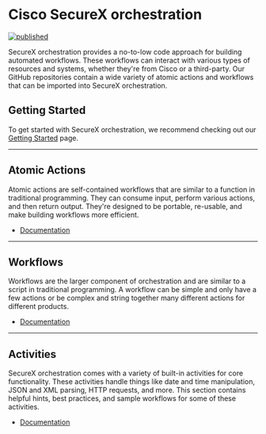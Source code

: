 # Cisco SecureX orchestration
[![published](https://static.production.devnetcloud.com/codeexchange/assets/images/devnet-published.svg)](https://developer.cisco.com/codeexchange/github/repo/CiscoSecurity/sxo-05-security-workflows)

SecureX orchestration provides a no-to-low code approach for building automated workflows. These workflows can interact with various types of resources and systems, whether they're from Cisco or a third-party. Our GitHub repositories contain a wide variety of atomic actions and workflows that can be imported into SecureX orchestration.

## Getting Started
To get started with SecureX orchestration, we recommend checking out our [Getting Started](https://ciscosecurity.github.io/sxo-05-security-workflows/getting-started) page.

---

## Atomic Actions
Atomic actions are self-contained workflows that are similar to a function in traditional programming. They can consume input, perform various actions, and then return output. They're designed to be portable, re-usable, and make building workflows more efficient.

* [Documentation](https://ciscosecurity.github.io/sxo-05-security-workflows/atomics/)

---

## Workflows
Workflows are the larger component of orchestration and are similar to a script in traditional programming. A workflow can be simple and only have a few actions or be complex and string together many different actions for different products.

* [Documentation](https://ciscosecurity.github.io/sxo-05-security-workflows/workflows/)

---

## Activities
SecureX orchestration comes with a variety of built-in activities for core functionality. These activities handle things like date and time manipulation, JSON and XML parsing, HTTP requests, and more. This section contains helpful hints, best practices, and sample workflows for some of these activities.

* [Documentation](https://ciscosecurity.github.io/sxo-05-security-workflows/activities/)

